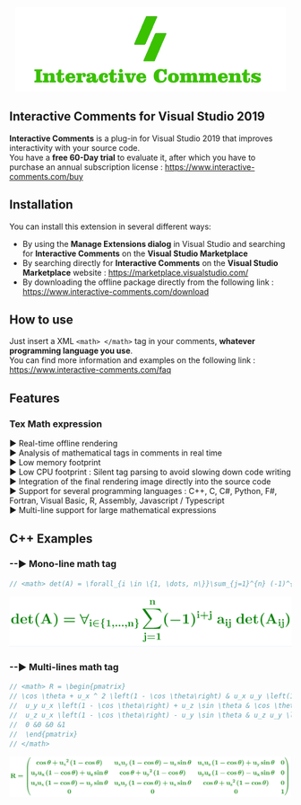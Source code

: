 <a href="https://www.interactive-comments.com">                               
<p align="center">
    <img src="./images/Logo.png" alt="Interactive-Comments logo banner"/>
</p>
</a>

## Interactive Comments for Visual Studio 2019
**Interactive Comments** is a plug-in for Visual Studio 2019 that improves interactivity with your source code.  
You have a **free 60-Day trial** to evaluate it, after which you have to purchase an annual subscription license : https://www.interactive-comments.com/buy

## Installation

You can install this extension in several different ways:
- By using the **Manage Extensions dialog** in Visual Studio and searching for **Interactive Comments** on the **Visual Studio Marketplace**
- By searching directly for **Interactive Comments** on the **Visual Studio Marketplace** website : https://marketplace.visualstudio.com/
- By downloading the offline package directly from the following link : https://www.interactive-comments.com/download

## How to use
Just insert a XML `<math> </math>` tag in your comments, **whatever programming language you use**.  
You can find more information and examples on the following link : https://www.interactive-comments.com/faq

## Features
### Tex Math expression 
&#9658; Real-time offline rendering  
&#9658; Analysis of mathematical tags in comments in real time  
&#9658; Low memory footprint  
&#9658; Low CPU footprint : Silent tag parsing to avoid slowing down code writing   
&#9658; Integration of the final rendering image directly into the source code  
&#9658; Support for several programming languages : C++, C, C#, Python, F#, Fortran, Visual Basic, R, Assembly, Javascript / Typescript  
&#9658; Multi-line support for large mathematical expressions

## C++ Examples
### --&#9658; Mono-line math tag
```cpp
// <math> det(A) = \forall_{i \in \{1, \dots, n\}}\sum_{j=1}^{n} (-1)^{i+j}\hspace{.3em}a_{ij} \hspace{.3em}det(A_{ij}) </math>
```

<a href="#">
<p align="center">
    <kbd>
        <img src="./images/Image1.png" alt="Image1"/>
    </kbd>
</p>
</a>

### --&#9658; Multi-lines math tag
```cpp
// <math> R = \begin{pmatrix} 
// \cos \theta + u_x ^ 2 \left(1 - \cos \theta\right) & u_x u_y \left(1 - \cos \theta\right) - u_z \sin \theta & u_x u_z \left(1 - \cos \theta\right) + u_y \sin \theta & 0\\
//	u_y u_x \left(1 - \cos \theta\right) + u_z \sin \theta & \cos \theta + u_y ^ 2\left(1 - \cos \theta\right) & u_y u_z \left(1 - \cos \theta\right) - u_x \sin \theta & 0\\
//	u_z u_x \left(1 - \cos \theta\right) - u_y \sin \theta & u_z u_y \left(1 - \cos \theta\right) + u_x \sin \theta & \cos \theta + u_z ^ 2\left(1 - \cos \theta\right) & 0\\
//	0 &0 &0 &1
//	\end{pmatrix}
// </math>
```

<a href="#">
<p align="center">
    <kbd>
        <img src="./images/Image2.png" alt="Image2"/>
    </kbd>
</p>
</a>
